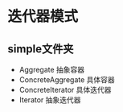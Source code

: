# 迭代器模式
## simple文件夹
- Aggregate 抽象容器
- ConcreteAggregate 具体容器
- ConcreteIterator 具体迭代器
- Iterator 抽象迭代器
